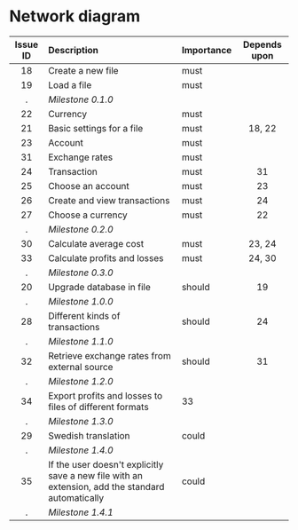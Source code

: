 # Network diagram
Issue ID|Description|Importance|Depends upon
:---:|:---|:---|:---:
18|Create a new file|must
19|Load a file|must
.|*Milestone 0.1.0*
22|Currency|must
21|Basic settings for a file|must|18, 22
23|Account|must
31|Exchange rates|must
24|Transaction|must|31
25|Choose an account|must|23
26|Create and view transactions|must|24
27|Choose a currency|must|22
.|*Milestone 0.2.0*
30|Calculate average cost|must|23, 24
33|Calculate profits and losses|must|24, 30
.|*Milestone 0.3.0*
20|Upgrade database in file|should|19
.|*Milestone 1.0.0*
28|Different kinds of transactions|should|24
.|*Milestone 1.1.0*
32|Retrieve exchange rates from external source|should|31
.|*Milestone 1.2.0*
34|Export profits and losses to files of different formats|33
.|*Milestone 1.3.0*
29|Swedish translation|could
.|*Milestone 1.4.0*
35|If the user doesn't explicitly save a new file with an extension, add the standard automatically|could
.|*Milestone 1.4.1*
